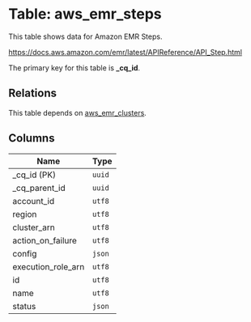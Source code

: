 # Table: aws_emr_steps

This table shows data for Amazon EMR Steps.

https://docs.aws.amazon.com/emr/latest/APIReference/API_Step.html

The primary key for this table is **_cq_id**.

## Relations

This table depends on [aws_emr_clusters](aws_emr_clusters.md).

## Columns

| Name          | Type          |
| ------------- | ------------- |
|_cq_id (PK)|`uuid`|
|_cq_parent_id|`uuid`|
|account_id|`utf8`|
|region|`utf8`|
|cluster_arn|`utf8`|
|action_on_failure|`utf8`|
|config|`json`|
|execution_role_arn|`utf8`|
|id|`utf8`|
|name|`utf8`|
|status|`json`|